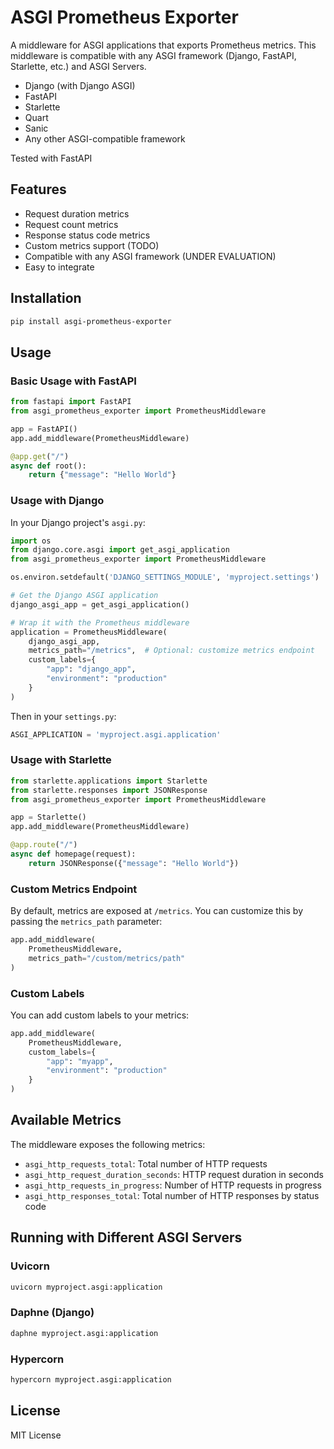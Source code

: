# ASGI Prometheus Exporter

A middleware for ASGI applications that exports Prometheus metrics. This middleware is compatible with any ASGI framework (Django, FastAPI, Starlette, etc.) and ASGI Servers.


- Django (with Django ASGI)
- FastAPI 
- Starlette
- Quart
- Sanic
- Any other ASGI-compatible framework

Tested with FastAPI 

## Features

- Request duration metrics
- Request count metrics
- Response status code metrics
- Custom metrics support (TODO)
- Compatible with any ASGI framework (UNDER EVALUATION)
- Easy to integrate

## Installation

```bash
pip install asgi-prometheus-exporter
```

## Usage

### Basic Usage with FastAPI

```python
from fastapi import FastAPI
from asgi_prometheus_exporter import PrometheusMiddleware

app = FastAPI()
app.add_middleware(PrometheusMiddleware)

@app.get("/")
async def root():
    return {"message": "Hello World"}
```

### Usage with Django

In your Django project's `asgi.py`:

```python
import os
from django.core.asgi import get_asgi_application
from asgi_prometheus_exporter import PrometheusMiddleware

os.environ.setdefault('DJANGO_SETTINGS_MODULE', 'myproject.settings')

# Get the Django ASGI application
django_asgi_app = get_asgi_application()

# Wrap it with the Prometheus middleware
application = PrometheusMiddleware(
    django_asgi_app,
    metrics_path="/metrics",  # Optional: customize metrics endpoint
    custom_labels={
        "app": "django_app",
        "environment": "production"
    }
)
```

Then in your `settings.py`:
```python
ASGI_APPLICATION = 'myproject.asgi.application'
```

### Usage with Starlette

```python
from starlette.applications import Starlette
from starlette.responses import JSONResponse
from asgi_prometheus_exporter import PrometheusMiddleware

app = Starlette()
app.add_middleware(PrometheusMiddleware)

@app.route("/")
async def homepage(request):
    return JSONResponse({"message": "Hello World"})
```

### Custom Metrics Endpoint

By default, metrics are exposed at `/metrics`. You can customize this by passing the `metrics_path` parameter:

```python
app.add_middleware(
    PrometheusMiddleware,
    metrics_path="/custom/metrics/path"
)
```

### Custom Labels

You can add custom labels to your metrics:

```python
app.add_middleware(
    PrometheusMiddleware,
    custom_labels={
        "app": "myapp",
        "environment": "production"
    }
)
```

## Available Metrics

The middleware exposes the following metrics:

- `asgi_http_requests_total`: Total number of HTTP requests
- `asgi_http_request_duration_seconds`: HTTP request duration in seconds
- `asgi_http_requests_in_progress`: Number of HTTP requests in progress
- `asgi_http_responses_total`: Total number of HTTP responses by status code

## Running with Different ASGI Servers

### Uvicorn
```bash
uvicorn myproject.asgi:application
```

### Daphne (Django)
```bash
daphne myproject.asgi:application
```

### Hypercorn
```bash
hypercorn myproject.asgi:application
```

## License

MIT License 
